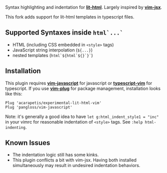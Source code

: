 Syntax highlighting and indentation for
[**lit-html**](https://github.com/Polymer/lit-html). Largely inspired by
[**vim-jsx**](https://github.com/mxw/vim-jsx).

This fork adds support for lit-html templates in typescript files.

## Supported Syntaxes inside ``html`...` ``
- HTML (including CSS embedded in `<style>` tags)
- JavaScript string interpolation (`${...}`)
- nested templates (``` html`${html`${}`}` ```)

## Installation

This plugin requires
[**vim-javascript**](https://github.com/pangloss/vim-javascript) 
for javascript or 
[**typescript-vim**](https://github.com/leafgarland/typescript-vim)
for typescript. If you use
[**vim-plug**](https://github.com/junegunn/vim-plug) for package management,
installation looks like this:

```vim
Plug 'acarapetis/experimental-lit-html-vim'
Plug 'pangloss/vim-javascript'
```

Note: it's generally a good idea to have `let g:html_indent_style1 = "inc"` in
your vimrc for reasonable indentation of `<style>` tags. See `:help
html-indenting`.

## Known Issues

- The indentation logic still has some kinks.
  <!-- The boundaries between js and html (``html`...` `` and `${...}`) are
  rather tricky. -->
- This plugin conflicts a bit with vim-jsx. Having both installed
  simultaneously may result in undesired indentation behaviors.
